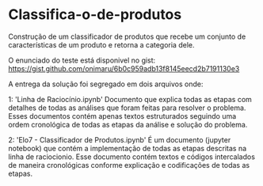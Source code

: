 # Classifica-o-de-produtos

Construção de um classificador de produtos que recebe um conjunto de características de um produto e retorna a categoria dele.

O enunciado do teste está disponivel no gist: https://gist.github.com/onimaru/6b0c959adb13f8145eecd2b7191130e3 

A entrega da solução foi segregado em dois arquivos onde:

1: 'Linha de Raciocínio.ipynb'
Documento que explica todas as etapas com detalhes de todas as análises que foram feitas para resolver o problema.
Esses documentos contém apenas textos estruturados seguindo uma ordem cronológica de todas as etapas da análise e solução do problema.

2: 'Elo7 - Classificador de Produtos.ipynb'
É um documento (jupyter notebook) que contém a implementação de todas as etapas descritas na linha de raciocionio.
Esse documento contém textos e códigos intercalados de maneira cronológicas conforme explicação e codificações de todas as etapas.


    

